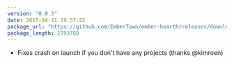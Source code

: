 ```yaml
---
version: "0.0.3"
date: 2015-04-11 19:57:22
package_url: "https://github.com/EmberTown/ember-hearth/releases/download/0.0.3/Ember.Hearth.app.zip"
package_length: 2793780
---
```

- Fixes crash on launch if you don't have any projects (thanks @kimroen)
